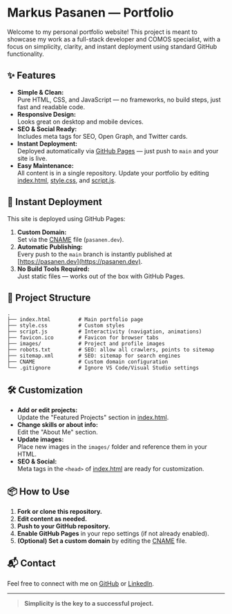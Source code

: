 # Markus Pasanen — Portfolio

Welcome to my personal portfolio website! This project is meant to showcase my work as a full-stack developer and COMOS specialist, with a focus on simplicity, clarity, and instant deployment using standard GitHub functionality.

## ✨ Features

- **Simple & Clean:**  
  Pure HTML, CSS, and JavaScript — no frameworks, no build steps, just fast and readable code.
- **Responsive Design:**  
  Looks great on desktop and mobile devices.
- **SEO & Social Ready:**  
  Includes meta tags for SEO, Open Graph, and Twitter cards.
- **Instant Deployment:**  
  Deployed automatically via [GitHub Pages](https://pages.github.com/) — just push to `main` and your site is live.
- **Easy Maintenance:**  
  All content is in a single repository. Update your portfolio by editing [index.html](index.html), [style.css](style.css), and [script.js](script.js).

## 🚀 Instant Deployment

This site is deployed using GitHub Pages:

1. **Custom Domain:**  
   Set via the [CNAME](CNAME) file (`pasanen.dev`).
2. **Automatic Publishing:**  
   Every push to the `main` branch is instantly published at [https://pasanen.dev](https://pasanen.dev).
3. **No Build Tools Required:**  
   Just static files — works out of the box with GitHub Pages.

## 📁 Project Structure

```
.
├── index.html         # Main portfolio page
├── style.css          # Custom styles
├── script.js          # Interactivity (navigation, animations)
├── favicon.ico        # Favicon for browser tabs
├── images/            # Project and profile images
├── robots.txt         # SEO: allow all crawlers, points to sitemap
├── sitemap.xml        # SEO: sitemap for search engines
├── CNAME              # Custom domain configuration
└── .gitignore         # Ignore VS Code/Visual Studio settings
```

## 🛠️ Customization

- **Add or edit projects:**  
  Update the "Featured Projects" section in [index.html](index.html).
- **Change skills or about info:**  
  Edit the "About Me" section.
- **Update images:**  
  Place new images in the `images/` folder and reference them in your HTML.
- **SEO & Social:**  
  Meta tags in the `<head>` of [index.html](index.html) are ready for customization.

## 📦 How to Use

1. **Fork or clone this repository.**
2. **Edit content as needed.**
3. **Push to your GitHub repository.**
4. **Enable GitHub Pages** in your repo settings (if not already enabled).
5. **(Optional) Set a custom domain** by editing the [CNAME](CNAME) file.

## 📬 Contact

Feel free to connect with me on [GitHub](https://github.com/Markus-Pasanen) or [LinkedIn](https://www.linkedin.com/in/markus-pasanen-2a6b16161/).

---

> **Simplicity is the key to a successful project.**